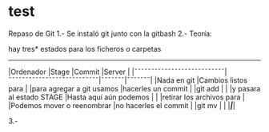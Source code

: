 # test
Repaso de Git
1.- Se instaló git junto con la gitbash
2.- Teoría:

hay tres* estados para los ficheros o carpetas
 ___________________________________________________________________________
|Ordenador                  |Stage                      |Commit |Server |
|¯¯¯¯¯¯¯¯¯¯¯¯¯¯¯¯¯¯¯¯¯¯¯¯¯¯¯|¯¯¯¯¯¯¯¯¯¯¯¯¯¯¯¯¯¯¯¯¯¯¯¯¯¯¯|¯¯¯¯¯¯¯|¯¯¯¯¯¯¯|
|Nada en git                |Cambios listos para        |
|para agregar a git usamos  |hacerles un commit         |
|git add <nombre archivo>   |                           |
|y pasara al estado STAGE   |Hasta aquí aún podemos     |
|                           |retirar los archivos para  |
|Podemos mover o reenombrar |no hacerles el commit      |
|git mv <nombre> <Nuevo nom>|                           |
|___________________________|___________________________|                           




3.- 